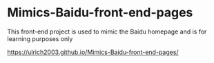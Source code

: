 # Mimics-Baidu-front-end-pages
This front-end project is used to mimic the Baidu homepage and is for learning purposes only

https://ulrich2003.github.io/Mimics-Baidu-front-end-pages/
